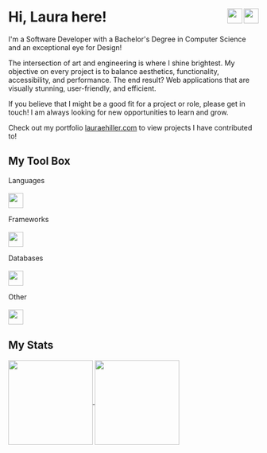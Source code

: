 # Hi, Laura here!<a href="https://codepen.io/eofnums"><img height="30" align="right" src="https://skillicons.dev/icons?i=codepen&theme=dark" /></a><a href="https://www.linkedin.com/in/laura-e-hiller/"><img height="30" align="right" src="https://skillicons.dev/icons?i=linkedin&theme=dark" /></a>

I'm a Software Developer with a Bachelor's Degree in Computer Science and an exceptional eye for Design!

The intersection of art and engineering is where I shine brightest. My objective on every project is to balance aesthetics, functionality, accessibility, and performance. The end result? Web applications that are visually stunning, user-friendly, and efficient.

If you believe that I might be a good fit for a project or role, please get in touch! I am always looking for new opportunities to learn and grow.

Check out my portfolio [lauraehiller.com](https://lauraehiller.com/) to view projects I have contributed to!

## My Tool Box

Languages
<br/>  
<a href="https://skillicons.dev">
<img height="30" src="https://skillicons.dev/icons?i=react,ts,js,html,css,sass,c,cpp&theme=dark" />
</a>

Frameworks
<br/>  
<a href="https://skillicons.dev">
<img height="30" src="https://skillicons.dev/icons?i=nextjs,tailwind&theme=dark" />
</a>

Databases
<br/>  
<a href="https://skillicons.dev">
<img height="30" src="https://skillicons.dev/icons?i=graphql,mysql,postgres&theme=dark" />
</a>

Other
<br/>  
<a href="https://skillicons.dev">
<img height="30" src="https://skillicons.dev/icons?i=git,blender,wordpress&theme=dark" />
</a>

## My Stats

<a href="https://github.com/anuraghazra/github-readme-stats">
  <img height="170" align="center" src="https://github-readme-stats.vercel.app/api?username=lauraehiller&count_private=true&hide=stars" />
</a>
<a href="https://github.com/anuraghazra/anuraghazra.github.io">
  <img height="170" align="center" src="https://github-readme-stats.vercel.app/api/top-langs/?username=lauraehiller&layout=compact" />
</a>
